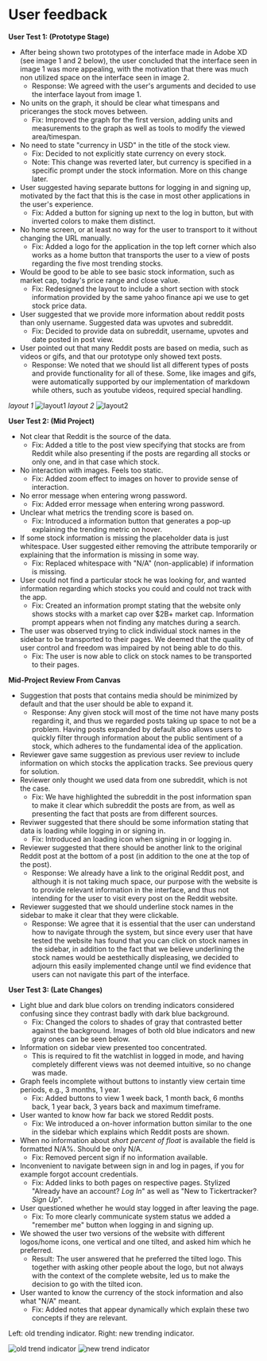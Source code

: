 # User feedback
**User Test 1: (Prototype Stage)**
* After being shown two prototypes of the interface made in Adobe XD (see image 1 and 2 below), the user concluded that the interface seen in image 1 was more appealing, with the motivation that there was much non utilized space on the interface seen in image 2.
  * Response: We agreed with the user's arguments and decided to use the interface layout from image 1. 
* No units on the graph, it should be clear what timespans and priceranges the stock moves between.
  * Fix: Improved the graph for the first version, adding units and measurements to the graph as well as tools to modify the viewed area/timespan.
* No need to state "currency in USD" in the title of the stock view.
  * Fix: Decided to not explicitly state currency on every stock.
  * Note: This change was reverted later, but currency is specified in a specific prompt under the stock information. More on this change later.
* User suggested having separate buttons for logging in and signing up, motivated by the fact that this is the case in most other applications in the user's experience.
  * Fix: Added a button for signing up next to the log in button, but with inverted colors to make them distinct.
* No home screen, or at least no way for the user to transport to it without changing the URL manually.
  * Fix: Added a logo for the application in the top left corner which also works as a home button that transports the user to a view of posts regarding the five most trending stocks.
* Would be good to be able to see basic stock information, such as market cap, today's price range and close value.
  * Fix: Redesigned the layout to include a short section with stock information provided by the same yahoo finance api we use to get stock price data.
* User suggested that we provide more information about reddit posts than only username. Suggested data was upvotes and subreddit.
  * Fix: Decided to provide data on subreddit, username, upvotes and date posted in post view.
* User pointed out that many Reddit posts are based on media, such as videos or gifs, and that our prototype only showed text posts.
  * Response: We noted that we should list all different types of posts and provide functionality for all of these. Some, like images and gifs, were automatically supported by our implementation of markdown while others, such as youtube videos, required special handling. 

*layout 1*
![layout1](./images/layout1.png)
*layout 2*
![layout2](./images/layout2.png)

**User Test 2: (Mid Project)**
* Not clear that Reddit is the source of the data.
  * Fix: Added a title to the post view specifying that stocks are from Reddit while also presenting if the posts are regarding all stocks or only one, and in that case which stock.
* No interaction with images. Feels too static.
  * Fix: Added zoom effect to images on hover to provide sense of interaction.
* No error message when entering wrong password.
  * Fix: Added error message when entering wrong password.
* Unclear what metrics the trending score is based on.
  * Fix: Introduced a information button that generates a pop-up explaining the trending metric on hover.
* If some stock information is missing the placeholder data is just whitespace. User suggested either removing the attribute temporarily or explaining that the information is missing in some way.
  * Fix: Replaced whitespace with "N/A" (non-applicable) if information is missing.
* User could not find a particular stock he was looking for, and wanted information regarding which stocks you could and could not track with the app.
  * Fix: Created an information prompt stating that the website only shows stocks with a market cap over $2B+ market cap. Information prompt appears when not finding any matches during a search.
* The user was observed trying to click individual stock names in the sidebar to be transported to their pages. We deemed that the quality of user control and freedom was impaired by not being able to do this.
  * Fix: The user is now able to click on stock names to be transported to their pages.

**Mid-Project Review From Canvas**
* Suggestion that posts that contains media should be minimized by default and that the user should be able to expand it.
  * Response: Any given stock will most of the time not have many posts regarding it, and thus we regarded posts taking up space to not be a problem. Having posts expanded by default also allows users to quickly filter through information about the public sentiment of a stock, which adheres to the fundamental idea of the application.
* Reviewer gave same suggestion as previous user review to include information on which stocks the application tracks. See previous query for solution.
* Reviewer only thought we used data from one subreddit, which is not the case.
  * Fix: We have highlighted the subreddit in the post information span to make it clear which subreddit the posts are from, as well as presenting the fact that posts are from different sources.
* Reviwer suggested that there should be some information stating that data is loading while logging in or signing in.
  * Fix: Introduced an loading icon when signing in or logging in.
* Reviewer suggested that there should be another link to the original Reddit post at the bottom of a post (in addition to the one at the top of the post).
  * Response: We already have a link to the original Reddit post, and although it is not taking much space, our purpose with the website is to provide relevant information in the interface, and thus not intending for the user to visit every post on the Reddit website.
* Reviewer suggested that we should underline stock names in the sidebar to make it clear that they were clickable.
  * Response: We agree that it is essential that the user can understand how to navigate through the system, but since every user that have tested the website has found that you can click on stock names in the sidebar, in addition to the fact that we believe underlining the stock names would be aestethically displeasing, we decided to adjourn this easily implemented change until we find evidence that users can not navigate this part of the interface.

**User Test 3: (Late Changes)**

* Light blue and dark blue colors on trending indicators considered confusing since they contrast badly with dark blue background.
  * Fix: Changed the colors to shades of gray that contrasted better against the background. Images of both old blue indicators and new gray ones can be seen below.
* Information on sidebar view presented too concentrated.
  * This is required to fit the watchlist in logged in mode, and having completely different views was not deemed intuitive, so no change was made.
* Graph feels incomplete without buttons to instantly view certain time periods, e.g., 3 months, 1 year.
  * Fix: Added buttons to view 1 week back, 1 month back, 6 months back, 1 year back, 3 years back and maximum timeframe.
* User wanted to know how far back we stored Reddit posts.
  * Fix: We introduced a on-hover information button similar to the one in the sidebar which explains which Reddit posts are shown.
* When no information about *short percent of float* is available the field is formatted N/A%. Should be only N/A.
  * Fix: Removed percent sign if no information available.
* Inconvenient to navigate between sign in and log in pages, if you for example forgot account credentials.
  * Fix: Added links to both pages on respective pages. Stylized "Already have an account? *Log In*" as well as "New to Tickertracker? *Sign Up*".
* User questioned whether he would stay logged in after leaving the page.
  * Fix: To more clearly communicate system status we added a "remember me" button when logging in and signing up.
* We showed the user two versions of the website with different logos/home icons, one vertical and one tilted, and asked him which he preferred.
  * Result: The user answered that he preferred the tilted logo. This together with asking other people about the logo, but not always with the context of the complete website, led us to make the decision to go with the tilted icon.
* User wanted to know the currency of the stock information and also what "N/A" meant.
  * Fix: Added notes that appear dynamically which explain these two concepts if they are relevant.
  
Left: old trending indicator.
Right: new trending indicator.

![old trend indicator](./images/oldTrending.png)
![new trend indicator](./images/newTrending.png)